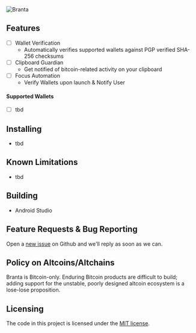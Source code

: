 <picture>
  <source media="(prefers-color-scheme: dark)" srcset="assets/goldwhitecropped.png">
  <source media="(prefers-color-scheme: light)" srcset="assets/blackcropped.png">
  <img alt="Branta" src="assets/goldblackcropped.jpg">
</picture>

## Features
 - [ ] Wallet Verification
   - Automatically verifies supported wallets against PGP verified SHA-256 checksums
 - [ ] Clipboard Guardian
   - Get notified of bitcoin-related activity on your clipboard
 - [ ] Focus Automation
   - Verify Wallets upon launch & Notify User

#### Supported Wallets
- [ ] tbd

## Installing

- tbd


## Known Limitations
- tbd

## Building
- Android Studio

## Feature Requests & Bug Reporting

Open a [new issue](https://github.com/BrantaOps/branta-android/issues/new) on Github and we'll reply as soon as we can.

## Policy on Altcoins/Altchains

Branta is Bitcoin-only. Enduring Bitcoin products are difficult to build; adding support for the unstable, poorly designed altcoin ecosystem is a lose-lose proposition.

## Licensing

The code in this project is licensed under the [MIT license](LICENSE).
